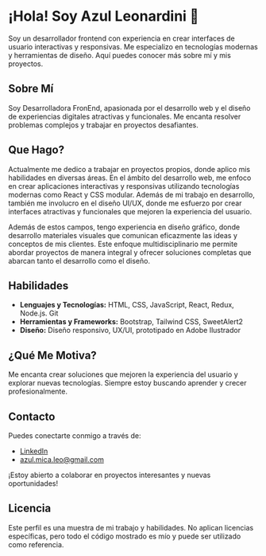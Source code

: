 # ¡Hola! Soy Azul Leonardini 👋

Soy un desarrollador frontend con experiencia en crear interfaces de usuario interactivas y responsivas. Me especializo en tecnologías modernas y herramientas de diseño. Aquí puedes conocer más sobre mí y mis proyectos.

## Sobre Mí

Soy Desarrolladora FronEnd, apasionada por el desarrollo web y el diseño de experiencias digitales atractivas y funcionales. Me encanta resolver problemas complejos y trabajar en proyectos desafiantes.

## Que Hago?

Actualmente me dedico a trabajar en proyectos propios, donde aplico mis habilidades en diversas áreas. En el ámbito del desarrollo web, me enfoco en crear aplicaciones interactivas y responsivas utilizando tecnologías modernas como React y CSS modular. Además de mi trabajo en desarrollo, también me involucro en el diseño UI/UX, donde me esfuerzo por crear interfaces atractivas y funcionales que mejoren la experiencia del usuario.

Además de estos campos, tengo experiencia en diseño gráfico, donde desarrollo materiales visuales que comunican eficazmente las ideas y conceptos de mis clientes. Este enfoque multidisciplinario me permite abordar proyectos de manera integral y ofrecer soluciones completas que abarcan tanto el desarrollo como el diseño.

## Habilidades

- **Lenguajes y Tecnologías:** HTML, CSS, JavaScript, React, Redux, Node.js. Git
- **Herramientas y Frameworks:** Bootstrap, Tailwind CSS, SweetAlert2
- **Diseño:** Diseño responsivo, UX/UI, prototipado en Adobe Ilustrador

## ¿Qué Me Motiva?

Me encanta crear soluciones que mejoren la experiencia del usuario y explorar nuevas tecnologías. Siempre estoy buscando aprender y crecer profesionalmente.

## Contacto

Puedes conectarte conmigo a través de:

- [LinkedIn](https://www.linkedin.com/in/azul-leonardini-5908aa260/)
- azul.mica.leo@gmail.com

¡Estoy abierto a colaborar en proyectos interesantes y nuevas oportunidades!

## Licencia

Este perfil es una muestra de mi trabajo y habilidades. No aplican licencias específicas, pero todo el código mostrado es mío y puede ser utilizado como referencia.

